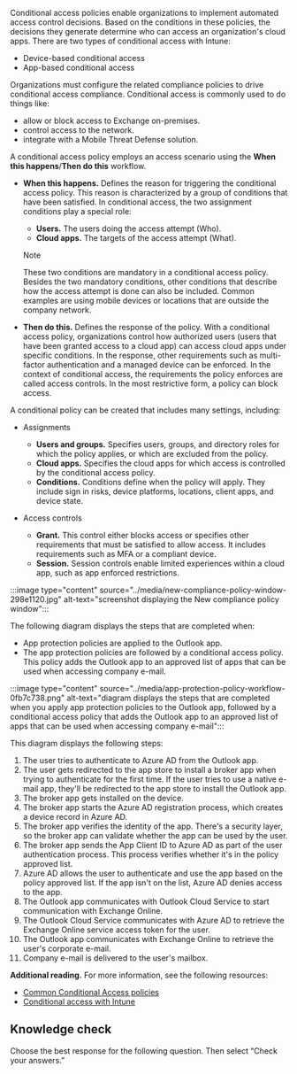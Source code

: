 Conditional access policies enable organizations to implement automated access control decisions. Based on the conditions in these policies, the decisions they generate determine who can access an organization's cloud apps. There are two types of conditional access with Intune:

 -  Device-based conditional access
 -  App-based conditional access

Organizations must configure the related compliance policies to drive conditional access compliance. Conditional access is commonly used to do things like:

 -  allow or block access to Exchange on-premises.
 -  control access to the network.
 -  integrate with a Mobile Threat Defense solution.

A conditional access policy employs an access scenario using the **When this happens**/**Then do this** workflow.

 -  **When this happens.** Defines the reason for triggering the conditional access policy. This reason is characterized by a group of conditions that have been satisfied. In conditional access, the two assignment conditions play a special role:
    
     -  **Users.** The users doing the access attempt (Who).
     -  **Cloud apps.** The targets of the access attempt (What).

    > [!NOTE]
    > These two conditions are mandatory in a conditional access policy. Besides the two mandatory conditions, other conditions that describe how the access attempt is done can also be included. Common examples are using mobile devices or locations that are outside the company network.<br>

 -  **Then do this.** Defines the response of the policy. With a conditional access policy, organizations control how authorized users (users that have been granted access to a cloud app) can access cloud apps under specific conditions. In the response, other requirements such as multi-factor authentication and a managed device can be enforced. In the context of conditional access, the requirements the policy enforces are called access controls. In the most restrictive form, a policy can block access.

A conditional policy can be created that includes many settings, including:

 -  Assignments
    
     -  **Users and groups.** Specifies users, groups, and directory roles for which the policy applies, or which are excluded from the policy.
     -  **Cloud apps.** Specifies the cloud apps for which access is controlled by the conditional access policy.
     -  **Conditions.** Conditions define when the policy will apply. They include sign in risks, device platforms, locations, client apps, and device state.<br>
 -  Access controls
    
     -  **Grant.** This control either blocks access or specifies other requirements that must be satisfied to allow access. It includes requirements such as MFA or a compliant device.
     -  **Session.** Session controls enable limited experiences within a cloud app, such as app enforced restrictions.

:::image type="content" source="../media/new-compliance-policy-window-298e1120.jpg" alt-text="screenshot displaying the New compliance policy window":::


The following diagram displays the steps that are completed when:

 -  App protection policies are applied to the Outlook app.
 -  The app protection policies are followed by a conditional access policy. This policy adds the Outlook app to an approved list of apps that can be used when accessing company e-mail.<br>

:::image type="content" source="../media/app-protection-policy-workflow-0fb7c738.png" alt-text="diagram displays the steps that are completed when you apply app protection policies to the Outlook app, followed by a conditional access policy that adds the Outlook app to an approved list of apps that can be used when accessing company e-mail":::


This diagram displays the following steps:

1.  The user tries to authenticate to Azure AD from the Outlook app.
2.  The user gets redirected to the app store to install a broker app when trying to authenticate for the first time. If the user tries to use a native e-mail app, they'll be redirected to the app store to install the Outlook app.
3.  The broker app gets installed on the device.
4.  The broker app starts the Azure AD registration process, which creates a device record in Azure AD.
5.  The broker app verifies the identity of the app. There's a security layer, so the broker app can validate whether the app can be used by the user.
6.  The broker app sends the App Client ID to Azure AD as part of the user authentication process. This process verifies whether it's in the policy approved list.
7.  Azure AD allows the user to authenticate and use the app based on the policy approved list. If the app isn't on the list, Azure AD denies access to the app.
8.  The Outlook app communicates with Outlook Cloud Service to start communication with Exchange Online.
9.  The Outlook Cloud Service communicates with Azure AD to retrieve the Exchange Online service access token for the user.
10. The Outlook app communicates with Exchange Online to retrieve the user's corporate e-mail.
11. Company e-mail is delivered to the user's mailbox.

**Additional reading.** For more information, see the following resources:

 -  [Common Conditional Access policies](/azure/active-directory/conditional-access/concept-conditional-access-policy-common)
 -  [Conditional access with Intune](/intune/conditional-access)

## Knowledge check

Choose the best response for the following question. Then select “Check your answers.”